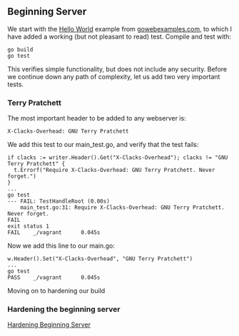 ## Beginning Server

We start with the [Hello World](https://gowebexamples.com/hello-world/) example from [gowebexamples.com](https://gowebexamples.com), to which I have added a working (but not pleasant to read) test. Compile and test with:

```
go build
go test
```

This verifies simple functionality, but does not include any security. Before we continue down any path of complexity, let us add two very important tests.

### Terry Pratchett

The most important header to be added to any webserver is:

```
X-Clacks-Overhead: GNU Terry Pratchett
```

We add this test to our main_test.go, and verify that the test fails:

```
if clacks := writer.Header().Get("X-Clacks-Overhead"); clacks != "GNU Terry Pratchett" {
  t.Errorf("Require X-Clacks-Overhead: GNU Terry Pratchett. Never forget.")
}
...
go test
--- FAIL: TestHandleRoot (0.00s)
    main_test.go:31: Require X-Clacks-Overhead: GNU Terry Pratchett. Never forget.
FAIL
exit status 1
FAIL    _/vagrant      0.045s
```

Now we add this line to our main.go:

```
w.Header().Set("X-Clacks-Overhead", "GNU Terry Pratchett")
...
go test
PASS    _/vagrant      0.045s
```

Moving on to hardening our build

### Hardening the beginning server

[Hardening Beginning Server](/begserver/hardened/begserverhardened.md)
